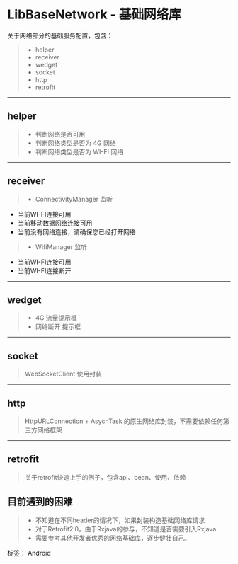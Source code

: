 # LibBaseNetwork - 基础网络库

关于网络部分的基础服务配置，包含：

> - helper
> - receiver
> - wedget
> - socket
> - http
> - retrofit

---
## helper

> - 判断网络是否可用
> - 判断网络类型是否为 4G 网络
> - 判断网络类型是否为 WI-FI 网络

---
## receiver

> - ConnectivityManager 监听
  - 当前WI-FI连接可用
  - 当前移动数据网络连接可用
  - 当前没有网络连接，请确保您已经打开网络

> - WifiManager 监听
  - 当前WI-FI连接可用
  - 当前WI-FI连接断开

---
## wedget

> - 4G 流量提示框
> - 网络断开 提示框

---
## socket

> WebSocketClient 使用封装

---
## http

> HttpURLConnection + AsycnTask 的原生网络库封装，不需要依赖任何第三方网络框架

---
## retrofit

> 关于retrofit快速上手的例子，包含api、bean、使用、依赖

## 目前遇到的困难

> - 不知道在不同header的情况下，如果封装构造基础网络库请求
> - 对于Retrofit2.0，由于Rxjava的参与，不知道是否需要引入Rxjava
> - 需要参考其他开发者优秀的网络基础库，逐步健壮自己。

标签： Android

